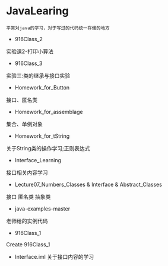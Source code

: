 # JavaLearing

    平常对java的学习，对于写过的代码统一存储的地方

* 916Class_2	

实验课2-打印小算法	
* 916Class_3	

实验三:类的继承与接口实验
* Homework_for_Button	

接口、匿名类	
* Homework_for_assemblage	

集合、单例对象	
* Homework_for_tString	

关于String类的操作学习;正则表达式	
* Interface_Learning	

接口相关内容学习	
* Lecture07_Numbers_Classes & Interface & Abstract_Classes	

接口 匿名类 抽象类
* java-examples-master	

老师给的实例代码	
* 916Class_1	

Create 916Class_1	
* Interface.iml	关于接口内容的学习
